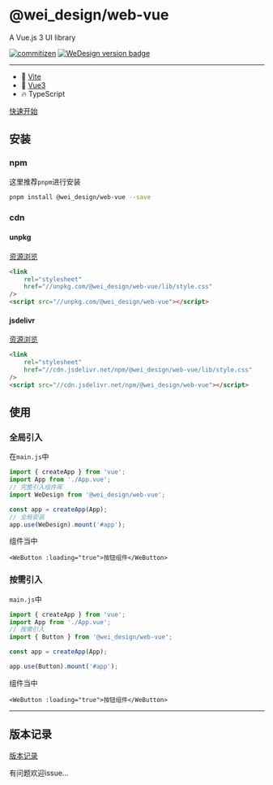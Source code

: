 # @wei_design/web-vue

A Vue.js 3 UI library

[![commitizen](https://img.shields.io/badge/commitizen-friendly-brightgreen.svg)](http://commitizen.github.io/cz-cli)
[![WeDesign version badge](https://img.shields.io/npm/v/@wei_design/web-vue.svg?style=flat-square)](https://www.npmjs.org/package/@wei_design/web-vue)

---

- 🔭 [Vite](https://vitejs.dev)
- 💪 [Vue3](https://vuejs.org)
- 🔥 TypeScript

[快速开始](https://wei-design.github.io/web-vue/)

## 安装

### npm

这里推荐`pnpm`进行安装

```sh
pnpm install @wei_design/web-vue --save
```

### cdn

#### unpkg

[资源浏览](https://unpkg.com/@wei_design/web-vue/)

```html
<link
    rel="stylesheet"
    href="//unpkg.com/@wei_design/web-vue/lib/style.css"
/>
<script src="//unpkg.com/@wei_design/web-vue"></script>
```

#### jsdelivr

[资源浏览](https://cdn.jsdelivr.net/npm/@wei_design/web-vue/)

```html
<link
    rel="stylesheet"
    href="//cdn.jsdelivr.net/npm/@wei_design/web-vue/lib/style.css"
/>
<script src="//cdn.jsdelivr.net/npm/@wei_design/web-vue"></script>
```

## 使用

### 全局引入

在`main.js`中

```js
import { createApp } from 'vue';
import App from './App.vue';
// 完整引入组件库
import WeDesign from '@wei_design/web-vue';

const app = createApp(App);
// 全局安装
app.use(WeDesign).mount('#app');
```

组件当中

```vue
<WeButton :loading="true">按钮组件</WeButton>
```

### 按需引入

`main.js`中

```js
import { createApp } from 'vue';
import App from './App.vue';
// 按需引入
import { Button } from '@wei_design/web-vue';

const app = createApp(App);

app.use(Button).mount('#app');
```

组件当中

```vue
<WeButton :loading="true">按钮组件</WeButton>
```

---

## 版本记录

[版本记录](CHANGELOG.md)

有问题欢迎issue...
